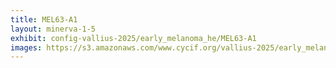 ```yaml
---
title: MEL63-A1
layout: minerva-1-5
exhibit: config-vallius-2025/early_melanoma_he/MEL63-A1
images: https://s3.amazonaws.com/www.cycif.org/vallius-2025/early_melanoma_he/MEL63-A1
---
```

